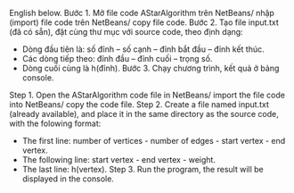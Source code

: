 English below.
Bước 1. Mở file code AStarAlgorithm trên NetBeans/ nhập (import) file code trên NetBeans/ copy file code.
Bước 2. Tạo file input.txt (đã có sẵn), đặt cùng thư mục với source code, theo định dạng:
-	Dòng đầu tiên là: số đỉnh – số cạnh – đỉnh bắt đầu – đỉnh kết thúc.
-	Các dòng tiếp theo: đỉnh đầu – đỉnh cuối – trọng số.
-	Dòng cuối cùng là h(đỉnh).
Bước 3. Chạy chương trình, kết quả ở bảng console.

Step 1. Open the AStarAlgorithm code file in NetBeans/ import the file code into NetBeans/ copy the code file.
Step 2. Create a file named input.txt (already available), and place it in the same directory as the source code, with the folowing format:
- The first line: number of vertices - number of edges - start vertex - end vertex.
- The following line: start vertex - end vertex - weight.
- The last line: h(vertex).
Step 3. Run the program, the result will be displayed in the console.
